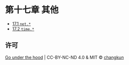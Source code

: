 # 第十七章 其他

- [17.1 `net.*`](./net.md)
- [17.2 `time.*`](./time.md)

## 许可

[Go under the hood](https://github.com/changkun/go-under-the-hood) | CC-BY-NC-ND 4.0 & MIT &copy; [changkun](https://changkun.de)
